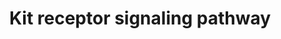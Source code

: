 ---
annotations:
- id: PW:0001227
  parent: signaling pathway
  type: Pathway Ontology
  value: Stem Cell Factor signaling pathway
authors:
- MaintBot
- AlexanderPico
- Ddigles
- Eweitz
description: 'Kit is a receptor protein tyrosine kinase, which is a receptor for stem
  cell factor or kit ligand. Signaling through Kit is important for formation of red
  cells, lymphocytes, mast cells and platelets among others. Binding of Kit receptor
  to stem cell factor leads to an intracellular cascade of events that includes activation
  of PI 3-kinase, Src family kinases and PLC gamma. Activating mutations in the Kit
  receptor are associated with several human malignancies include leukemias, gastrointestinal
  stromal tumors and mastocytomas.  Source: NetPath http://www.netpath.org/pathways?path_id=NetPath_6'
last-edited: 2021-05-21
organisms:
- Canis familiaris
redirect_from:
- /index.php/Pathway:WP1121
- /instance/WP1121
revision: null
schema-jsonld:
- '@context': https://schema.org/
  '@id': https://wikipathways.github.io/pathways/WP1121.html
  '@type': Dataset
  creator:
    '@type': Organization
    name: WikiPathways
  description: 'Kit is a receptor protein tyrosine kinase, which is a receptor for
    stem cell factor or kit ligand. Signaling through Kit is important for formation
    of red cells, lymphocytes, mast cells and platelets among others. Binding of Kit
    receptor to stem cell factor leads to an intracellular cascade of events that
    includes activation of PI 3-kinase, Src family kinases and PLC gamma. Activating
    mutations in the Kit receptor are associated with several human malignancies include
    leukemias, gastrointestinal stromal tumors and mastocytomas.  Source: NetPath
    http://www.netpath.org/pathways?path_id=NetPath_6'
  keywords:
  - ABL1
  - AKT1
  - BAD
  - BTK
  - CBL
  - CBLB
  - CISH
  - CLTC
  - CRK
  - CRKL
  - CSF2RB
  - DOK1
  - EP300
  - EPOR
  - FES
  - FGR
  - FYN
  - GRAP
  - GRB10
  - GRB2
  - GRB7
  - HCK
  - HRAS
  - INPP5D
  - JAK2
  - KIT
  - KITLG
  - LYN
  - MAP2K1
  - MAPK1
  - MATK
  - MITF
  - MPDZ
  - PIK3CG
  - PIK3R1
  - PIK3R2
  - PLCE1
  - PLCG1
  - PRKCA
  - PRKCB
  - PTPN11
  - PTPN6
  - PTPRU
  - RAF1
  - RASA1
  - RPS6KA1
  - SH2B2
  - SH3KBP1
  - SHC1
  - SOCS1
  - SOCS4
  - SOCS5
  - SOCS6
  - SOS1
  - SPRED1
  - SPRED2
  - SRC
  - STAP1
  - STAT1
  - STAT3
  - STAT5A
  - STAT5B
  - TEC
  - TRAILR1
  - VAV1
  - VAV2
  - YES1
  license: CC0
  name: Kit receptor signaling pathway
seo: CreativeWork
title: Kit receptor signaling pathway
wpid: WP1121
---